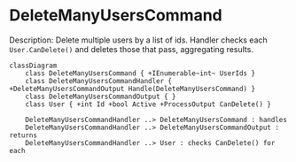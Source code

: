 ﻿# DeleteManyUsersCommand

Description: Delete multiple users by a list of ids. Handler checks each `User.CanDelete()` and deletes those that pass, aggregating results.

```mermaid
classDiagram
    class DeleteManyUsersCommand { +IEnumerable~int~ UserIds }
    class DeleteManyUsersCommandHandler { +DeleteManyUsersCommandOutput Handle(DeleteManyUsersCommand) }
    class DeleteManyUsersCommandOutput { }
    class User { +int Id +bool Active +ProcessOutput CanDelete() }

    DeleteManyUsersCommandHandler ..> DeleteManyUsersCommand : handles
    DeleteManyUsersCommandHandler ..> DeleteManyUsersCommandOutput : returns
    DeleteManyUsersCommandHandler ..> User : checks CanDelete() for each
```

